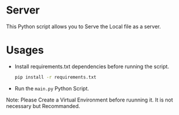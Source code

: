 # Server

This Python script allows you to Serve the Local file as a server.


# Usages
- Install requirements.txt dependencies before running the script.

    ```bash
    pip install -r requirements.txt
    ```
-  Run the `main.py` Python Script.

Note: Please Create a Virtual Environment before ruunning it. It is not necessary but Recommanded. 
